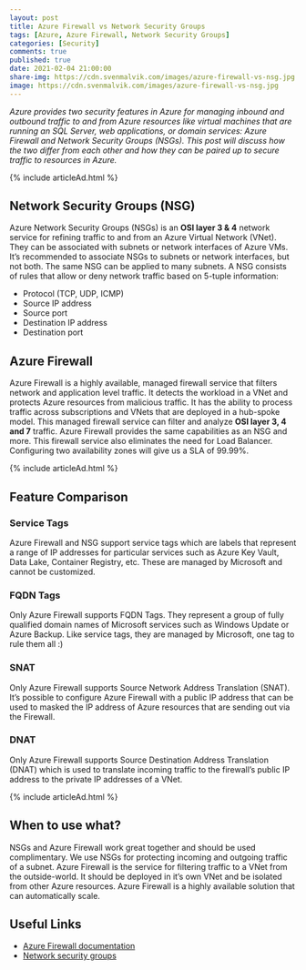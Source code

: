 ```yaml
---
layout: post
title: Azure Firewall vs Network Security Groups
tags: [Azure, Azure Firewall, Network Security Groups]
categories: [Security]
comments: true
published: true
date: 2021-02-04 21:00:00
share-img: https://cdn.svenmalvik.com/images/azure-firewall-vs-nsg.jpg
image: https://cdn.svenmalvik.com/images/azure-firewall-vs-nsg.jpg
---
```


*Azure provides two security features in Azure for managing inbound and outbound traffic to and from Azure resources like virtual machines that are running an SQL Server, web applications, or domain services: Azure Firewall and Network Security Groups (NSGs). This post will discuss how the two differ from each other and how they can be paired up to secure traffic to resources in Azure.*

{% include articleAd.html %}

## Network Security Groups (NSG)

Azure Network Security Groups (NSGs) is an **OSI layer 3 & 4** network service for refining traffic to and from an Azure Virtual Network (VNet). They can be associated with subnets or network interfaces of Azure VMs. It’s recommended to associate NSGs to subnets or network interfaces, but not both. The same NSG can be applied to many subnets. A NSG consists of rules that allow or deny network traffic based on 5-tuple information:

- Protocol (TCP, UDP, ICMP)
- Source IP address
- Source port
- Destination IP address
- Destination port

## Azure Firewall

Azure Firewall is a highly available, managed firewall service that filters network and application level traffic. It detects the workload in a VNet and protects Azure resources from malicious traffic. It has the ability to process traffic across subscriptions and VNets that are deployed in a hub-spoke model. This managed firewall service can filter and analyze **OSI layer 3, 4 and 7** traffic. Azure Firewall provides the same capabilities as an NSG and more. This firewall service also eliminates the need for Load Balancer. Configuring two availability zones will give us a SLA of 99.99%.

{% include articleAd.html %}

## Feature Comparison

### Service Tags

Azure Firewall and NSG support service tags which are labels that represent a range of IP addresses for particular services such as Azure Key Vault, Data Lake, Container Registry, etc. These are managed by Microsoft and cannot be customized.

### FQDN Tags

Only Azure Firewall supports FQDN Tags. They represent a group of fully qualified domain names of Microsoft services such as Windows Update or Azure Backup. Like service tags, they are managed by Microsoft, one tag to rule them all :)

### SNAT

Only Azure Firewall supports Source Network Address Translation (SNAT). It’s possible to configure Azure Firewall with a public IP address that can be used to masked the IP address of Azure resources that are sending out via the Firewall.

### DNAT

Only Azure Firewall supports Source Destination Address Translation (DNAT) which is used to translate incoming traffic to the firewall’s public IP address to the private IP addresses of a VNet.

{% include articleAd.html %}

## When to use what?

NSGs and Azure Firewall work great together and should be used complimentary. We use NSGs for protecting incoming and outgoing traffic of a subnet. Azure Firewall is the service for filtering traffic to a VNet from the outside-world. It should be deployed in it’s own VNet and be isolated from other Azure resources. Azure Firewall is a highly available solution that can automatically scale.

## Useful Links

- [Azure Firewall documentation](https://docs.microsoft.com/en-us/azure/firewall/?WT.mc_id=AZ-MVP-5004080)
- [Network security groups](https://docs.microsoft.com/en-us/azure/virtual-network/network-security-groups-overview?WT.mc_id=AZ-MVP-5004080)